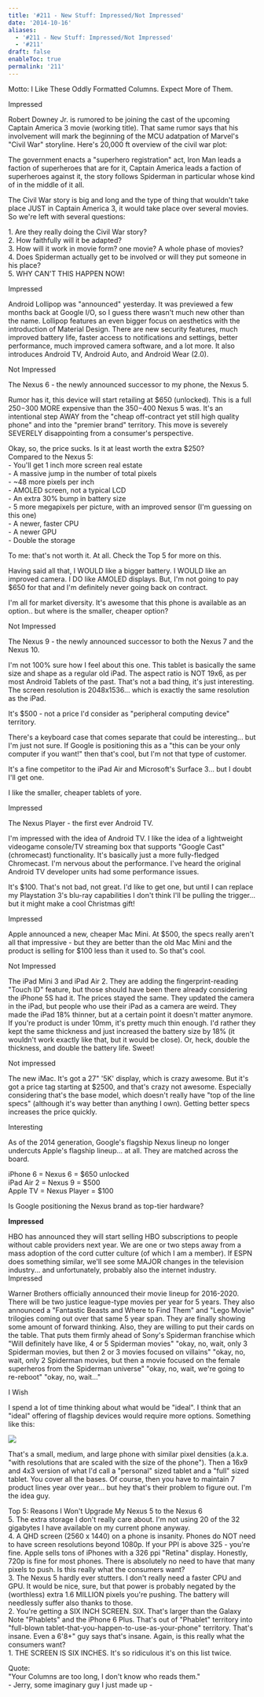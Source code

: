 ```yaml
---
title: '#211 - New Stuff: Impressed/Not Impressed'
date: '2014-10-16'
aliases:
  - '#211 - New Stuff: Impressed/Not Impressed'
  - '#211'
draft: false
enableToc: true
permalink: '211'
---
```


Motto: I Like These Oddly Formatted Columns. Expect More of Them.

  
Impressed  
  
Robert Downey Jr. is rumored to be joining the cast of the upcoming Captain America 3 movie (working title). That same rumor says that his involvement will mark the beginning of the MCU adatpation of Marvel's "Civil War" storyline. Here's 20,000 ft overview of the civil war plot:  
  
The government enacts a "superhero registration" act, Iron Man leads a faction of superheroes that are for it, Captain America leads a faction of superheroes against it, the story follows Spiderman in particular whose kind of in the middle of it all.   
  
The Civil War story is big and long and the type of thing that wouldn't take place JUST in Captain America 3, it would take place over several movies. So we're left with several questions:  
  
1\. Are they really doing the Civil War story?   
2\. How faithfully will it be adapted?  
3\. How will it work in movie form? one movie? A whole phase of movies?  
4\. Does Spiderman actually get to be involved or will they put someone in his place?  
5\. WHY CAN'T THIS HAPPEN NOW!  
  
Impressed  
  
Android Lollipop was "announced" yesterday. It was previewed a few months back at Google I/O, so I guess there wasn't much new other than the name. Lollipop features an even bigger focus on aesthetics with the introduction of Material Design. There are new security features, much improved battery life, faster access to notifications and settings, better performance, much improved camera software, and a lot more. It also introduces Android TV, Android Auto, and Android Wear (2.0).  
  
Not Impressed  
  
The Nexus 6 - the newly announced successor to my phone, the Nexus 5.  
  
Rumor has it, this device will start retailing at $650 (unlocked). This is a full $250-$300 MORE expensive than the $350-$400 Nexus 5 was. It's an intentional step AWAY from the "cheap off-contract yet still high quality phone" and into the "premier brand" territory. This move is severely SEVERELY disappointing from a consumer's perspective.   
  
Okay, so, the price sucks. Is it at least worth the extra $250?   
Compared to the Nexus 5:  
\- You'll get 1 inch more screen real estate  
\- A massive jump in the number of total pixels  
\- \~48 more pixels per inch  
\- AMOLED screen, not a typical LCD  
\- An extra 30% bump in battery size  
\- 5 more megapixels per picture, with an improved sensor (I'm guessing on this one)  
\- A newer, faster CPU  
\- A newer GPU  
\- Double the storage  
  
To me: that's not worth it. At all. Check the Top 5 for more on this.  
  
Having said all that, I WOULD like a bigger battery. I WOULD like an improved camera. I DO like AMOLED displays. But, I'm not going to pay $650 for that and I'm definitely never going back on contract.  
  
I'm all for market diversity. It's awesome that this phone is available as an option.. but where is the smaller, cheaper option?  
  
Not Impressed  
  
The Nexus 9 - the newly announced successor to both the Nexus 7 and the Nexus 10.  
  
I'm not 100% sure how I feel about this one. This tablet is basically the same size and shape as a regular old iPad. The aspect ratio is NOT 19x6, as per most Android Tablets of the past. That's not a bad thing, it's just interesting. The screen resolution is 2048x1536... which is exactly the same resolution as the iPad.  
  
It's $500 - not a price I'd consider as "peripheral computing device" territory.  
  
There's a keyboard case that comes separate that could be interesting... but I'm just not sure. If Google is positioning this as a "this can be your only computer if you want!" then that's cool, but I'm not that type of customer.  
  
It's a fine competitor to the iPad Air and Microsoft's Surface 3... but I doubt I'll get one.  
  
I like the smaller, cheaper tablets of yore.  
  
Impressed  
  
The Nexus Player - the first ever Android TV.  
  
I'm impressed with the idea of Android TV. I like the idea of a lightweight videogame console/TV streaming box that supports "Google Cast" (chromecast) functionality. It's basically just a more fully-fledged Chromecast. I'm nervous about the performance. I've heard the original Android TV developer units had some performance issues.  
  
It's $100\. That's not bad, not great. I'd like to get one, but until I can replace my Playstation 3's blu-ray capabilities I don't think I'll be pulling the trigger... but it might make a cool Christmas gift!  
  
Impressed  

  
Apple announced a new, cheaper Mac Mini. At $500, the specs really aren't all that impressive - but they are better than the old Mac Mini and the product is selling for $100 less than it used to. So that's cool.  
  
Not Impressed  

  
The iPad Mini 3 and iPad Air 2\. They are adding the fingerprint-reading "Touch ID" feature, but those should have been there already considering the iPhone 5S had it. The prices stayed the same. They updated the camera in the iPad, but people who use their iPad as a camera are weird. They made the iPad 18% thinner, but at a certain point it doesn't matter anymore. If you're product is under 10mm, it's pretty much thin enough. I'd rather they kept the same thickness and just increased the battery size by 18% (it wouldn't work exactly like that, but it would be close). Or, heck, double the thickness, and double the battery life. Sweet!  
  
Not impressed  

  
The new iMac. It's got a 27" '5K' display, which is crazy awesome. But it's got a price tag starting at $2500, and that's crazy not awesome. Especially considering that's the base model, which doesn't really have "top of the line specs" (although it's way better than anything I own). Getting better specs increases the price quickly.  
  
Interesting  

  
As of the 2014 generation, Google's flagship Nexus lineup no longer undercuts Apple's flagship lineup... at all. They are matched across the board.

  
iPhone 6 = Nexus 6 = $650 unlocked  
iPad Air 2 = Nexus 9 = $500  
Apple TV = Nexus Player = $100  
  
Is Google positioning the Nexus brand as top-tier hardware?  
  
**Impressed**  
  
HBO has announced they will start selling HBO subscriptions to people without cable providers next year. We are one or two steps away from a mass adoption of the cord cutter culture (of which I am a member). If ESPN does something similar, we'll see some MAJOR changes in the television industry... and unfortunately, probably also the internet industry.  
Impressed  
  
Warner Brothers officially announced their movie lineup for 2016-2020\. There will be two justice league-type movies per year for 5 years. They also announced a "Fantastic Beasts and Where to Find Them" and "Lego Movie" trilogies coming out over that same 5 year span. They are finally showing some amount of forward thinking. Also, they are willing to put their cards on the table. That puts them firmly ahead of Sony's Spiderman franchise which "Will definitely have like, 4 or 5 Spiderman movies" "okay, no, wait, only 3 Spiderman movies, but then 2 or 3 movies focused on villains" "okay, no, wait, only 2 Spiderman movies, but then a movie focused on the female superheros from the Spiderman universe" "okay, no, wait, we're going to re-reboot" "okay, no, wait..."  
  
I Wish  
  
I spend a lot of time thinking about what would be "ideal". I think that an "ideal" offering of flagship devices would require more options. Something like this:  

  
![](https://lh5.googleusercontent.com/YzQiguYmddelaf8hpqdVXVs2bXTXv4VlHThB-s0NaDHyApTvrEz3Z1VwmFpPcXQgRk4S6Y5vnF1tvGoF2zANjAMqEfphpr1pSbAI0ue4d0UdSX3BW3C4bw_de7UGAisUCA)

  
That's a small, medium, and large phone with similar pixel densities (a.k.a. "with resolutions that are scaled with the size of the phone"). Then a 16x9 and 4x3 version of what I'd call a "personal" sized tablet and a "full" sized tablet. You cover all the bases. Of course, then you have to maintain 7 product lines year over year... but hey that's their problem to figure out. I'm the idea guy.

  
Top 5: Reasons I Won't Upgrade My Nexus 5 to the Nexus 6  
5\. The extra storage I don't really care about. I'm not using 20 of the 32 gigabytes I have available on my current phone anyway.  
4\. A QHD screen (2560 x 1440) on a phone is insanity. Phones do NOT need to have screen resolutions beyond 1080p. If your PPI is above 325 - you're fine. Apple sells tons of iPhones with a 326 ppi "Retina" display. Honestly, 720p is fine for most phones. There is absolutely no need to have that many pixels to push. Is this really what the consumers want?  
3\. The Nexus 5 hardly ever stutters. I don't really need a faster CPU and GPU. It would be nice, sure, but that power is probably negated by the (worthless) extra 1.6 MILLION pixels you're pushing. The battery will needlessly suffer also thanks to those.  
2\. You're getting a SIX INCH SCREEN. SIX. That's larger than the Galaxy Note "Phablets" and the iPhone 6 Plus. That's out of "Phablet" territory into "full-blown tablet-that-you-happen-to-use-as-your-phone" territory. That's insane. Even a 6'8+" guy says that's insane. Again, is this really what the consumers want?  
1\. THE SCREEN IS SIX INCHES. It's so ridiculous it's on this list twice.

  
Quote:  
"Your Columns are too long, I don't know who reads them."  
\- Jerry, some imaginary guy I just made up -

  
